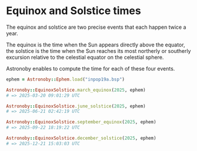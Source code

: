 # Equinox and Solstice times

The equinox and solstice are two precise events that each happen twice a year.

The equinox is the time when the Sun appears directly above the equator, the
solstice is the time when the Sun reaches its most northerly or southerly
excursion relative to the celestial equator on the celestial sphere.

Astronoby enables to compute the time for each of these four events.

```rb
ephem = Astronoby::Ephem.load("inpop19a.bsp")

Astronoby::EquinoxSolstice.march_equinox(2025, ephem)
# => 2025-03-20 09:01:29 UTC

Astronoby::EquinoxSolstice.june_solstice(2025, ephem)
# => 2025-06-21 02:42:19 UTC

Astronoby::EquinoxSolstice.september_equinox(2025, ephem)
# => 2025-09-22 18:19:22 UTC

Astronoby::EquinoxSolstice.december_solstice(2025, ephem)
# => 2025-12-21 15:03:03 UTC
```
